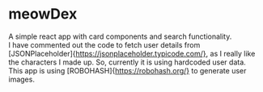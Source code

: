 
# meowDex

A simple react app with card components and search functionality.  
I have commented out the code to fetch user details from [JSONPlaceholder]{https://jsonplaceholder.typicode.com/}, as I really like the characters I made up. So, currently it is using hardcoded user data.  
This app is using [ROBOHASH]{https://robohash.org/} to generate user images.